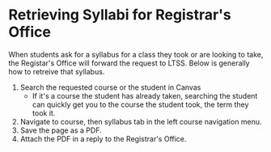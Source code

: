 # Retrieving Syllabi for Registrar's Office
When students ask for a syllabus for a class they took or are looking to take, the Registar's Office will forward the request to LTSS. Below is generally how to retreive that syllabus.

1. Search the requested course or the student in Canvas
    * If it's a course the student has already taken, searching the student can quickly get you to the course the student took, the term they took it.
1. Navigate to course, then syllabus tab in the left course navigation menu.
1. Save the page as a PDF.
1. Attach the PDF in a reply to the Registrar's Office.